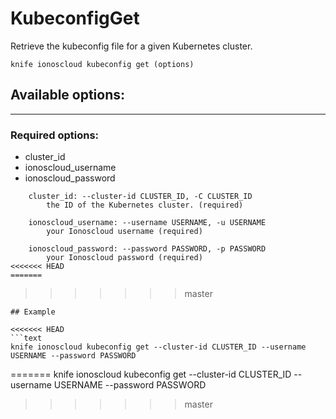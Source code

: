 # KubeconfigGet

Retrieve the kubeconfig file for a given Kubernetes cluster.

    knife ionoscloud kubeconfig get (options)


## Available options:
---

### Required options:
* cluster_id
* ionoscloud_username
* ionoscloud_password

```
    cluster_id: --cluster-id CLUSTER_ID, -C CLUSTER_ID
        the ID of the Kubernetes cluster. (required)

    ionoscloud_username: --username USERNAME, -u USERNAME
        your Ionoscloud username (required)

    ionoscloud_password: --password PASSWORD, -p PASSWORD
        your Ionoscloud password (required)
<<<<<<< HEAD
=======

```
>>>>>>> master

```
## Example

<<<<<<< HEAD
```text
knife ionoscloud kubeconfig get --cluster-id CLUSTER_ID --username USERNAME --password PASSWORD
```
=======
    knife ionoscloud kubeconfig get --cluster-id CLUSTER_ID --username USERNAME --password PASSWORD
>>>>>>> master
